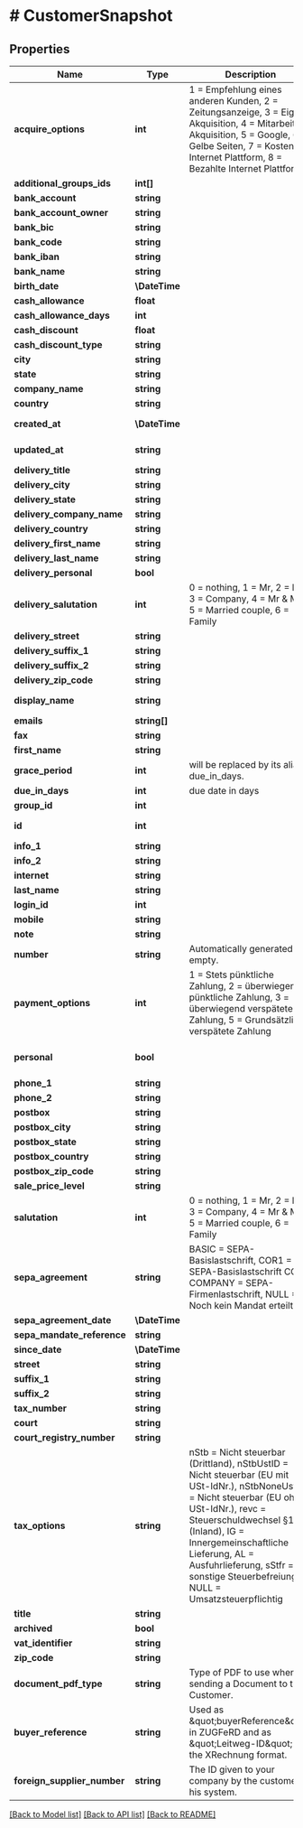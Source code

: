 # # CustomerSnapshot

## Properties

Name | Type | Description | Notes
------------ | ------------- | ------------- | -------------
**acquire_options** | **int** | 1 &#x3D; Empfehlung eines anderen Kunden, 2 &#x3D; Zeitungsanzeige, 3 &#x3D; Eigene Akquisition, 4 &#x3D; Mitarbeiter Akquisition, 5 &#x3D; Google, 6 &#x3D; Gelbe Seiten, 7 &#x3D; Kostenlose Internet Plattform, 8 &#x3D; Bezahlte Internet Plattform | [optional]
**additional_groups_ids** | **int[]** |  | [optional]
**bank_account** | **string** |  | [optional]
**bank_account_owner** | **string** |  | [optional]
**bank_bic** | **string** |  | [optional]
**bank_code** | **string** |  | [optional]
**bank_iban** | **string** |  | [optional]
**bank_name** | **string** |  | [optional]
**birth_date** | **\DateTime** |  | [optional]
**cash_allowance** | **float** |  | [optional]
**cash_allowance_days** | **int** |  | [optional]
**cash_discount** | **float** |  | [optional]
**cash_discount_type** | **string** |  | [optional]
**city** | **string** |  | [optional]
**state** | **string** |  | [optional]
**company_name** | **string** |  |
**country** | **string** |  | [optional]
**created_at** | **\DateTime** |  | [optional] [readonly]
**updated_at** | **string** |  | [optional] [readonly]
**delivery_title** | **string** |  | [optional]
**delivery_city** | **string** |  | [optional]
**delivery_state** | **string** |  | [optional]
**delivery_company_name** | **string** |  | [optional]
**delivery_country** | **string** |  | [optional]
**delivery_first_name** | **string** |  | [optional]
**delivery_last_name** | **string** |  | [optional]
**delivery_personal** | **bool** |  | [optional]
**delivery_salutation** | **int** | 0 &#x3D; nothing, 1 &#x3D; Mr, 2 &#x3D; Mrs, 3 &#x3D; Company, 4 &#x3D; Mr &amp; Mrs, 5 &#x3D; Married couple, 6 &#x3D; Family | [optional]
**delivery_street** | **string** |  | [optional]
**delivery_suffix_1** | **string** |  | [optional]
**delivery_suffix_2** | **string** |  | [optional]
**delivery_zip_code** | **string** |  | [optional]
**display_name** | **string** |  | [optional] [readonly]
**emails** | **string[]** |  | [optional]
**fax** | **string** |  | [optional]
**first_name** | **string** |  | [optional]
**grace_period** | **int** | will be replaced by its alias due_in_days. | [optional]
**due_in_days** | **int** | due date in days | [optional]
**group_id** | **int** |  | [optional]
**id** | **int** |  | [optional] [readonly]
**info_1** | **string** |  | [optional]
**info_2** | **string** |  | [optional]
**internet** | **string** |  | [optional]
**last_name** | **string** |  |
**login_id** | **int** |  | [optional]
**mobile** | **string** |  | [optional]
**note** | **string** |  | [optional]
**number** | **string** | Automatically generated if empty. | [optional]
**payment_options** | **int** | 1 &#x3D; Stets pünktliche Zahlung, 2 &#x3D; überwiegend pünktliche Zahlung, 3 &#x3D; überwiegend verspätete Zahlung, 5 &#x3D; Grundsätzlich verspätete Zahlung | [optional]
**personal** | **bool** |  | [optional] [default to false]
**phone_1** | **string** |  | [optional]
**phone_2** | **string** |  | [optional]
**postbox** | **string** |  | [optional]
**postbox_city** | **string** |  | [optional]
**postbox_state** | **string** |  | [optional]
**postbox_country** | **string** |  | [optional]
**postbox_zip_code** | **string** |  | [optional]
**sale_price_level** | **string** |  | [optional]
**salutation** | **int** | 0 &#x3D; nothing, 1 &#x3D; Mr, 2 &#x3D; Mrs, 3 &#x3D; Company, 4 &#x3D; Mr &amp; Mrs, 5 &#x3D; Married couple, 6 &#x3D; Family | [optional]
**sepa_agreement** | **string** | BASIC &#x3D; SEPA-Basislastschrift, COR1 &#x3D; SEPA-Basislastschrift COR1, COMPANY &#x3D; SEPA-Firmenlastschrift, NULL &#x3D; Noch kein Mandat erteilt | [optional]
**sepa_agreement_date** | **\DateTime** |  | [optional]
**sepa_mandate_reference** | **string** |  | [optional]
**since_date** | **\DateTime** |  | [optional]
**street** | **string** |  | [optional]
**suffix_1** | **string** |  | [optional]
**suffix_2** | **string** |  | [optional]
**tax_number** | **string** |  | [optional]
**court** | **string** |  | [optional]
**court_registry_number** | **string** |  | [optional]
**tax_options** | **string** | nStb &#x3D; Nicht steuerbar (Drittland), nStbUstID &#x3D; Nicht steuerbar (EU mit USt-IdNr.), nStbNoneUstID &#x3D; Nicht steuerbar (EU ohne USt-IdNr.), revc &#x3D; Steuerschuldwechsel §13b (Inland), IG &#x3D; Innergemeinschaftliche Lieferung, AL &#x3D; Ausfuhrlieferung, sStfr &#x3D; sonstige Steuerbefreiung, NULL &#x3D; Umsatzsteuerpflichtig | [optional]
**title** | **string** |  | [optional]
**archived** | **bool** |  | [optional]
**vat_identifier** | **string** |  | [optional]
**zip_code** | **string** |  | [optional]
**document_pdf_type** | **string** | Type of PDF to use when sending a Document to the Customer. | [optional] [default to 'default']
**buyer_reference** | **string** | Used as \&quot;buyerReference\&quot; in ZUGFeRD and as \&quot;Leitweg-ID\&quot; in the XRechnung format. | [optional]
**foreign_supplier_number** | **string** | The ID given to your company by the customer in his system. | [optional]

[[Back to Model list]](../../README.md#models) [[Back to API list]](../../README.md#endpoints) [[Back to README]](../../README.md)
